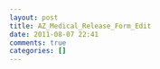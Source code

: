 ```yaml
---
layout: post
title: AZ_Medical_Release_Form_Edit
date: 2011-08-07 22:41
comments: true
categories: []
---
```


